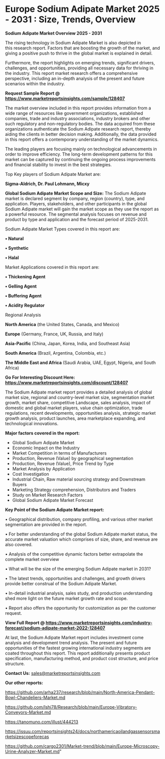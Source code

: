  # Europe Sodium Adipate Market 2025 - 2031 : Size, Trends, Overview

<Strong> Sodium Adipate Market Overview 2025 - 2031</strong>

The rising technology in Sodium Adipate Market is also depicted in this research report. Factors that are boosting the growth of the market, and giving a positive push to thrive in the global market is explained in detail.

Furthermore, the report highlights on emerging trends, significant drivers, challenges, and opportunities, providing all necessary data for thriving in the industry. This report market research offers a comprehensive perspective, including an in-depth analysis of the present and future scenarios within the industry.

<strong>Request Sample Report @ <a href=https://www.marketreportsinsights.com/sample/128407>https://www.marketreportsinsights.com/sample/128407</a></strong>

The market overview included in this report provides information from a wide range of resources like government organizations, established companies, trade and industry associations, industry brokers and other such regulatory and non-regulatory bodies. The data acquired from these organizations authenticate the Sodium Adipate research report, thereby aiding the clients in better decision making. Additionally, the data provided in this report offers a contemporary understanding of the market dynamics.

The leading players are focusing mainly on technological advancements in order to improve efficiency. The long-term development patterns for this market can be captured by continuing the ongoing process improvements and financial stability to invest in the best strategies.

Top Key players of Sodium Adipate Market are:

<strong>Sigma-Aldrich, Dr. Paul Lohmann, Micxy</strong>

<strong><b>Global Sodium Adipate Market Scope and Size:</b></strong>
The Sodium Adipate market is declared segment by company, region (country), type, and application. Players, stakeholders, and other participants in the global Sodium Adipate market will gain the market scope as they use the report as a powerful resource. The segmental analysis focuses on revenue and product by type and application and the forecast period of 2025-2031.

Sodium Adipate Market Types covered in this report are:

<strong>• Natural

• Synthetic

• Halal</strong>

Market Applications covered in this report are:

<strong>• Thickening Agent

• Gelling Agent

• Buffering Agent

• Acidity Regulator</strong> 

Regional Analysis

<strong>North America</strong> (the United States, Canada, and Mexico)

<strong>Europe</strong> (Germany, France, UK, Russia, and Italy)

<strong>Asia-Pacific</strong> (China, Japan, Korea, India, and Southeast Asia)

<strong>South America</strong> (Brazil, Argentina, Colombia, etc.)

<strong>The Middle East and Africa</strong> (Saudi Arabia, UAE, Egypt, Nigeria, and South Africa)

<strong>Go For Interesting Discount Here: <a href=https://www.marketreportsinsights.com/discount/128407>https://www.marketreportsinsights.com/discount/128407</a></strong>

The Sodium Adipate market report provides a detailed analysis of global market size, regional and country-level market size, segmentation market growth, market share, competitive Landscape, sales analysis, impact of domestic and global market players, value chain optimization, trade regulations, recent developments, opportunities analysis, strategic market growth analysis, product launches, area marketplace expanding, and technological innovations.

<strong><b>Major factors covered in the report:</b></strong>
<ul>
  <li>Global Sodium Adipate Market </li>
  <li>Economic Impact on the Industry</li>
  <li>Market Competition in terms of Manufacturers</li>
  <li>Production, Revenue (Value) by geographical segmentation</li>
  <li>Production, Revenue (Value), Price Trend by Type</li>
  <li>Market Analysis by Application</li>
  <li>Cost Investigation</li>
  <li>Industrial Chain, Raw material sourcing strategy and Downstream Buyers</li>
  <li>Marketing Strategy comprehension, Distributors and Traders</li>
  <li>Study on Market Research Factors</li>
  <li>Global Sodium Adipate Market Forecast</li>
</ul>

<strong><b>Key Point of the Sodium Adipate Market report:</b></strong>

• Geographical distribution, company profiling, and various other market segmentation are provided in the report.

• For better understanding of the global Sodium Adipate market status, the accurate market valuation which comprises of size, share, and revenue are also covered.

• Analysis of the competitive dynamic factors better extrapolate the complete market overview

• What will be the size of the emerging Sodium Adipate market in 2031?

• The latest trends, opportunities and challenges, and growth drivers provide better construal of the Sodium Adipate Market.

• In-detail industrial analysis, sales study, and production understanding shed more light on the future market growth rate and scope.

• Report also offers the opportunity for customization as per the customer request.

<strong><b>View Full Report @ <a href=https://www.marketreportsinsights.com/industry-forecast/sodium-adipate-market-2022-128407>https://www.marketreportsinsights.com/industry-forecast/sodium-adipate-market-2022-128407</a></b></strong>


At last, the Sodium Adipate Market report includes investment come analysis and development trend analysis. The present and future opportunities of the fastest growing international industry segments are coated throughout this report. This report additionally presents product specification, manufacturing method, and product cost structure, and price structure.

<strong>Contact Us:</strong>
sales@marketreportsinsights.com

<strong>Our other reports:</strong>

<a href=https://github.com/arha237/research/blob/main/North-America-Pendant-Bowl-Chandeliers-Market.md>https://github.com/arha237/research/blob/main/North-America-Pendant-Bowl-Chandeliers-Market.md</a>

<a href=https://github.com/Ishi78/Research/blob/main/Europe-Vibratory-Conveyors-Market.md>https://github.com/Ishi78/Research/blob/main/Europe-Vibratory-Conveyors-Market.md</a>

<a href=https://tanomuno.com/illust/444213>https://tanomuno.com/illust/444213</a>

<a href=https://issuu.com/reportsinsights24/docs/northamericaoilandgassensorsmarketsizescopeforecas>https://issuu.com/reportsinsights24/docs/northamericaoilandgassensorsmarketsizescopeforecas</a>

<a href=https://github.com/cargo2301/Market-trend/blob/main/Europe-Microscopy-Urine-Analyzer-Market.md>https://github.com/cargo2301/Market-trend/blob/main/Europe-Microscopy-Urine-Analyzer-Market.md</a>"
